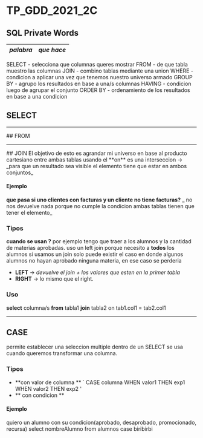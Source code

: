# TP_GDD_2021_2C

## __SQL Private Words__


*palabra*|*que hace*
----------|------------
SELECT - selecciona que columnas queres mostrar 
FROM - de que tabla muestro las columnas
JOIN - combino tablas mediante una union
WHERE - condicion a aplicar una vez que tenemos nuestro universo armado
GROUP BY - agrupo los resultados en base a una/s columnas 
HAVING - condicion luego de agrupar el conjunto 
ORDER BY - ordenamiento de los resultados en base a una condicion


## SELECT
<hr>
## FROM
<hr>
## JOIN 
El objetivo de esto es agrandar mi universo en base al producto cartesiano entre ambas tablas 
usando el **on** es una interseccion -> _para que un resultado sea visible el elemento tiene que estar en ambos conjuntos_

#### Ejemplo
**que pasa si uno clientes con facturas y un cliente no tiene facturas?**
_ no nos devuelve nada porque no cumple la condicion ambas tablas tienen que tener el elemento_

### Tipos
**cuando se usan ?**
por ejemplo tengo que traer a los alumnos y la cantidad de materias aprobadas.
uso un left join porque necesito a **todos** los alumnos si usamos un join solo puede existir el caso en donde algunos alumnos no hayan aprobado ninguna materia, en ese caso se perderia  

* **LEFT** -> _devuelve el join + los valores que esten en la primer tabla_
* **RIGHT** -> lo mismo que el right.

### Uso 
**select** columna/s **from** tabla1 **join** tabla2 on tab1.col1 = tab2.col1

<hr>

## CASE
permite establecer una seleccion multiple dentro de un SELECT
se usa cuando queremos transformar una columna.

### Tipos
* **con valor de columna **
`	CASE columna	WHEN valor1 THEN exp1
			WHEN valor2 THEN exp2
'
* ** con condicion **

#### Ejemplo 
quiero un alumno con su condicion(aprobado, desaprobado, promocionado, recursa)
select nombreAlumno
from alumnos 
case biribirbi 	
